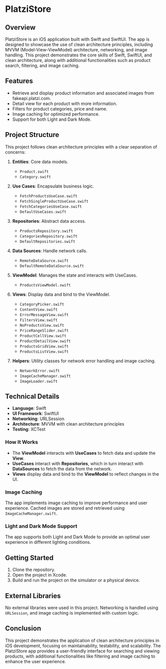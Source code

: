 # PlatziStore

## Overview

PlatziStore is an iOS application built with Swift and SwiftUI. The app is designed to showcase the use of clean architecture principles, including MVVM (Model-View-ViewModel) architecture, networking, and image handling. This project demonstrates the core skills of Swift, SwiftUI, and clean architecture, along with additional functionalities such as product search, filtering, and image caching.

## Features

- Retrieve and display product information and associated images from fakeapi.platzi.com.
- Detail view for each product with more information.
- Filters for product categories, price and name.
- Image caching for optimized performance.
- Support for both Light and Dark Mode.

## Project Structure

This project follows clean architecture principles with a clear separation of concerns:

1. **Entities**: Core data models.
   - `Product.swift`
   - `Category.swift`

2. **Use Cases**: Encapsulate business logic.
   - `FetchProductsUseCase.swift`
   - `FetchSingleProductUseCase.swift`
   - `FetchCategoriesUseCase.swift`
   - `DefaultUseCases.swift`

3. **Repositories**: Abstract data access.
   - `ProductsRepository.swift`
   - `CategoriesRepository.swift`
   - `DefaultRepositories.swift`

4. **Data Sources**: Handle network calls.
   - `RemoteDataSource.swift`
   - `DefaultRemoteDataSource.swift`

5. **ViewModel**: Manages the state and interacts with UseCases.
   - `ProductsViewModel.swift`

6. **Views**: Display data and bind to the ViewModel.
   - `CategoryPicker.swift`
   - `ContentView.swift`
   - `ErrorMessageView.swift`
   - `FiltersView.swift`
   - `NoProductsView.swift`
   - `PriceRangeSlider.swift`
   - `ProductCellView.swift`
   - `ProductDetailView.swift`
   - `ProductsGridView.swift`
   - `ProductsListView.swift`

7. **Helpers**: Utility classes for network error handling and image caching.
   - `NetworkError.swift`
   - `ImageCacheManager.swift`
   - `ImageLoader.swift`

## Technical Details

- **Language**: Swift
- **UI Framework**: SwiftUI
- **Networking**: URLSession
- **Architecture**: MVVM with clean architecture principles
- **Testing**: XCTest

### How It Works

- The **ViewModel** interacts with **UseCases** to fetch data and update the **View**.
- **UseCases** interact with **Repositories**, which in turn interact with **DataSources** to fetch the data from the network.
- **Views** display data and bind to the **ViewModel** to reflect changes in the UI.

### Image Caching

The app implements image caching to improve performance and user experience. Cached images are stored and retrieved using `ImageCacheManager.swift`.

### Light and Dark Mode Support

The app supports both Light and Dark Mode to provide an optimal user experience in different lighting conditions.

## Getting Started

1. Clone the repository.
2. Open the project in Xcode.
3. Build and run the project on the simulator or a physical device.

## External Libraries

No external libraries were used in this project. Networking is handled using `URLSession`, and image caching is implemented with custom logic.

## Conclusion

This project demonstrates the application of clean architecture principles in iOS development, focusing on maintainability, testability, and scalability. The PlatziStore app provides a user-friendly interface for searching and viewing products, with additional functionalities like filtering and image caching to enhance the user experience.
